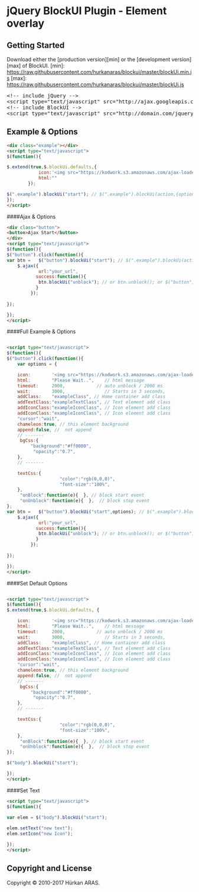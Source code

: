 # jQuery BlockUI Plugin - Element overlay
## Getting Started
Download either the [production version][min] or the [development version][max] of BlockUI.
[min]: https://raw.githubusercontent.com/hurkanaras/blockui/master/blockUi.min.js
[max]: https://raw.githubusercontent.com/hurkanaras/blockui/master/blockUi.js

<pre>
&lt;!-- include jQuery -->
&lt;script type="text/javascript" src="http://ajax.googleapis.com/ajax/libs/jquery/1/jquery.js">&lt;/script>
&lt;!-- include BlockUI -->
&lt;script type="text/javascript" src="http://domain.com/jquery.blockUI.js">&lt;/script>
</pre>

## Example & Options
```html
<div class="example"></div>
<script type="text/javascript">
$(function(){

$.extend(true,$.blockUi.defaults,{
			icon:'<img src="https://kodwork.s3.amazonaws.com/ajax-loader.gif"/>', // OR your html code 
			html:""
		});

$(".example").blockUi("start"); // $(".example").blockUi(action,{options});
});
</script>
```
####Ajax & Options

```html
<div class="button">
<button>Ajax Start</button>
</div>
<script type="text/javascript">
$(function(){
$("button").click(function(){
var btn =   $("button").blockUi("start"); // $(".example").blockUi(action,{options});
    $.ajax({
            url:"your_url",
           success:function(){
            btn.blockUi("unblock"); // or btn.unblock(); or $("button").blockUi("unblock");
           }
         });
  
});

});
</script>
```
####Full Example & Options
```html

<script type="text/javascript">
$(function(){
$("button").click(function(){
    var options = {

    icon:        '<img src="https://kodwork.s3.amazonaws.com/ajax-loader.gif"/>',    // html text icon
    html:        "Please Wait..",    // html message
    timeout:     2000,            // auto unblock / 2000 ms
    wait:        3000,               // Starts in 3 seconds,
    addClass:    "exampleClass", // Home container add class
    addTextClass:"exampleTextClass", // Text element add class
    addIconClass:"exampleIconClass", // Icon element add class
    addIconClass:"exampleIconClass", // Icon element add class
    "cursor":"wait",
    chameleon:true, // this element background
    append:false, //  not append
    // -------
     bgCss:{
         "background":"#ff0000",
          "opacity":"0.7", 
    },
    // -------

    textCss:{
                    "color":"rgb(0,0,0)", 
                    "font-size":"100%",
    },
     "onBlock":function(e){  }, // block start event
     "onUnblock":function(e){  },  // block stop event
};
var btn =   $("button").blockUi("start",options); // $(".example").blockUi(action,{options});
    $.ajax({
            url:"your_url",
           success:function(){
            btn.blockUi("unblock"); // or btn.unblock(); or $("button").blockUi("unblock");
           }
         });
  
});

});
</script>
```
####Set Default Options
```html

<script type="text/javascript">
$(function(){
$.extend(true,$.blockUi.defaults, {

    icon:        '<img src="https://kodwork.s3.amazonaws.com/ajax-loader.gif"/>',    // html text icon
    html:        "Please Wait..",    // html message
    timeout:     2000,            // auto unblock / 2000 ms
    wait:        3000,               // Starts in 3 seconds,
    addClass:    "exampleClass", // Home container add class
    addTextClass:"exampleTextClass", // Text element add class
    addIconClass:"exampleIconClass", // Icon element add class
    addIconClass:"exampleIconClass", // Icon element add class
    "cursor":"wait",
    chameleon:true, // this element background
    append:false, //  not append
    // -------
     bgCss:{
         "background":"#ff0000",
          "opacity":"0.7", 
    },
    // -------

    textCss:{
                    "color":"rgb(0,0,0)", 
                    "font-size":"100%",
    },
     "onBlock":function(e){  }, // block start event
     "onUnblock":function(e){  },  // block stop event
});

$("body").blockUi("start");

});
</script>
```

####Set Text  
```html
<script type="text/javascript">
$(function(){

var elem = $("body").blockUi("start");
 
elem.setText("new text");
elem.setIcon("new Icon");

});
</script>
```



## Copyright and License
Copyright &copy; 2010-2017 Hürkan ARAS.
